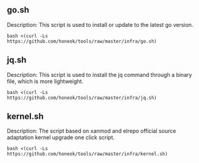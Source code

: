 ## go.sh

Description: This script is used to install or update to the latest go version.

```shell
bash <(curl -Ls https://github.com/honeok/tools/raw/master/infra/go.sh)
```

## jq.sh

Description: This script is used to install the jq command through a binary file, which is more lightweight.

```shell
bash <(curl -Ls https://github.com/honeok/tools/raw/master/infra/jq.sh)
```

## kernel.sh

Description: The script based on xanmod and elrepo official source adaptation kernel upgrade one click script.

```shell
bash <(curl -Ls https://github.com/honeok/tools/raw/master/infra/kernel.sh)
```